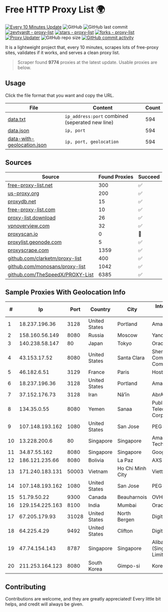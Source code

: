 
# Free HTTP Proxy List 🌍

[![Every 10 Minutes Update](https://github.com/mertguvencli/http-proxy-list/actions/workflows/main.yml/badge.svg?branch=main)](https://github.com/mertguvencli/http-proxy-list/actions/workflows/main.yml)
![GitHub](https://img.shields.io/github/license/mertguvencli/http-proxy-list)
![GitHub last commit](https://img.shields.io/github/last-commit/mertguvencli/http-proxy-list)
[![zevtyardt - proxy-list](https://img.shields.io/static/v1?label=zevtyardt&message=proxy-list&color=blue&logo=github)](https://github.com/zevtyardt/proxy-list "Go to GitHub repo")
[![stars - proxy-list](https://img.shields.io/github/stars/zevtyardt/proxy-list?style=social)](https://github.com/zevtyardt/proxy-list)
[![forks - proxy-list](https://img.shields.io/github/forks/zevtyardt/proxy-list?style=social)](https://github.com/zevtyardt/proxy-list)
[![Proxy Updater](https://github.com/zevtyardt/proxy-list/workflows/Proxy%20Updater/badge.svg)](https://github.com/zevtyardt/proxy-list/actions?query=workflow:"Proxy+Updater")
![GitHub repo size](https://img.shields.io/github/repo-size/zevtyardt/proxy-list)
[![GitHub commit activity](https://img.shields.io/github/commit-activity/m/zevtyardt/proxy-list?logo=commits)](https://github.com/zevtyardt/proxy-list/commits/main)

It is a lightweight project that, every 10 minutes, scrapes lots of free-proxy sites, validates if it works, and serves a clean proxy list.

> Scraper found **9774** proxies at the latest update. Usable proxies are below.

## Usage

Click the file format that you want and copy the URL.

|File|Content|Count|
|----|-------|-----|
|[data.txt](https://raw.githubusercontent.com/mertguvencli/http-proxy-list/main/proxy-list/data.txt)|`ip_address:port` combined (seperated new line)|594|
|[data.json](https://raw.githubusercontent.com/mertguvencli/http-proxy-list/main/proxy-list/data.json)|`ip, port`|594|
|[data-with-geolocation.json](https://raw.githubusercontent.com/mertguvencli/http-proxy-list/main/proxy-list/data-with-geolocation.json)|`ip, port, geolocation`|594|

## Sources

|Source|Found Proxies|Succeed|
|------|-------------|-------|
|[free-proxy-list.net](https://free-proxy-list.net)|300|✅|
|[us-proxy.org](https://www.us-proxy.org)|200|✅|
|[proxydb.net](http://proxydb.net)|15|✅|
|[free-proxy-list.com](https://free-proxy-list.com/?page=&port=&type%5B%5D=http&type%5B%5D=https&up_time=0&search=Search)|10|✅|
|[proxy-list.download](https://www.proxy-list.download/HTTP)|26|✅|
|[vpnoverview.com](https://vpnoverview.com/privacy/anonymous-browsing/free-proxy-servers)|32|✅|
|[proxyscan.io](https://www.proxyscan.io)|0|🚫|
|[proxylist.geonode.com](https://proxylist.geonode.com/api/proxy-list?limit=300&page=1&sort_by=lastChecked&sort_type=desc&protocols=http,https)|5|✅|
|[proxyscrape.com](https://api.proxyscrape.com/v2/?request=displayproxies&protocol=http&timeout=10000&country=all&ssl=all&anonymity=all)|1359|✅|
|[github.com/clarketm/proxy-list](https://raw.githubusercontent.com/clarketm/proxy-list/master/proxy-list-raw.txt)|400|✅|
|[github.com/monosans/proxy-list](https://raw.githubusercontent.com/monosans/proxy-list/main/proxies/http.txt)|1042|✅|
|[github.com/TheSpeedX/PROXY-List](https://raw.githubusercontent.com/TheSpeedX/PROXY-List/master/http.txt)|6385|✅|


## Sample Proxies With Geolocation Info

|#|Ip|Port|Country|City|Internet Service Provider|
|-|--|----|-------|----|-------------------------|
|1|18.237.196.36|3128|United States|Portland|Amazon.com, Inc.|
|2|158.160.56.149|8080|Russia|Moscow|Yandex.Cloud LLC|
|3|140.238.58.147|80|Japan|Tokyo|Oracle Corporation|
|4|43.153.17.52|8080|United States|Santa Clara|Shenzhen Tencent Computer Systems Company Limited|
|5|46.182.6.51|3129|France|Paris|Hosteur SAS|
|6|18.237.196.36|3128|United States|Portland|Amazon.com, Inc.|
|7|37.152.176.73|3128|Iran|Nā’īn|AbrArvan|
|8|134.35.0.55|8080|Yemen|Sanaa|Public Telecommunication Corporation|
|9|107.148.193.162|1080|United States|San Jose|PEG TECH INC|
|10|13.228.200.6|80|Singapore|Singapore|Amazon Technologies Inc.|
|11|34.87.55.162|8080|Singapore|Singapore|Google LLC|
|12|186.121.235.66|8080|Bolivia|La Paz|AXS Bolivia S. A.|
|13|171.240.183.131|50003|Vietnam|Ho Chi Minh City|Viettel Corporation|
|14|107.148.193.162|1080|United States|San Jose|PEG TECH INC|
|15|51.79.50.22|9300|Canada|Beauharnois|OVH SAS|
|16|129.154.225.163|8100|India|Mumbai|Oracle Corporation|
|17|67.205.179.93|31028|United States|North Bergen|DigitalOcean, LLC|
|18|64.225.4.29|9492|United States|Clifton|DigitalOcean, LLC|
|19|47.74.154.143|8787|Singapore|Singapore|Alibaba Cloud (Singapore) Private Limited|
|20|211.253.164.123|8080|South Korea|Gimpo-si|Korea Telecom|



## Contributing

Contributions are welcome, and they are greatly appreciated! Every
little bit helps, and credit will always be given.

